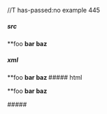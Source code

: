 //T has-passed:no
example 445
##### src
**foo **bar baz**
##### xml
<?xml version="1.0" encoding="UTF-8"?>
<!DOCTYPE document SYSTEM "CommonMark.dtd">
<document xmlns="http://commonmark.org/xml/1.0">
  <paragraph>
    <text>**foo </text>
    <strong>
      <text>bar baz</text>
    </strong>
  </paragraph>
</document>
##### html
<p>**foo <strong>bar baz</strong></p>
#####
